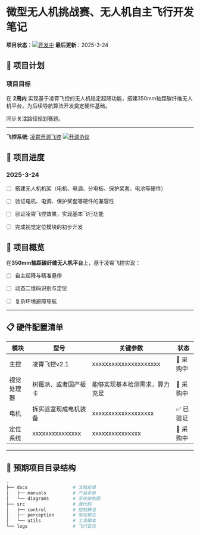 # 微型无人机挑战赛、无人机自主飞行开发笔记

**项目状态**：[![开发中](https://img.shields.io/badge/status-active-brightgreen)]() 
**最后更新**：2025-3-24


## 🚀 项目计划

### 项目目标
在 **2周内** 实现基于凌霄飞控的无人机稳定起降功能，搭建350mm轴距碳纤维无人机平台，为后续导航算法开发奠定硬件基础。

同步关注路径规划赛题。

---

**飞控系统**: [凌霄开源飞控](https://www.anotc.com/wiki/%E5%8C%BF%E5%90%8D%E4%BA%A7%E5%93%81%E8%B5%84%E6%96%99/%E5%8C%BF%E5%90%8D%E5%85%89%E6%B5%81v3.4) [![开源协议](https://img.shields.io/badge/license-GPLv3-blue)]()

## 📝 项目进度
### 2025-3-24
- [ ] 搭建无人机机架（电机、电调、分电板、保护桨套、电池等硬件）
- [ ] 验证电机、电调、保护桨套等硬件的兼容性
- [ ] 验证凌霄飞控效果，实现基本飞行功能
- [ ] 完成视觉定位模块的初步开发


## 🚀 项目概览
在**350mm轴距碳纤维无人机平台**上，基于凌霄飞控实现：  
- [ ] 自主起降与精准悬停  
- [ ] 动态二维码识别与定位  
- [ ] 复杂环境避障导航  



---

## 📋 硬件配置清单
| 模块          | 型号                | 关键参数                  | 状态       |
|---------------|---------------------|---------------------------|------------|
| 主控          | 凌霄飞控v2.1        | xxxxxxxxxxxxxxxxxxxxx  | 🚚 采购中   |
| 视觉处理器    | 树莓派、或者国产板卡  |能够实现基本检测需求，算力充足| 🚚 采购中   |
| 电机          | 拆实验室现成电机装备      | xxxxxxxxxxxxxxxxxxx      | ✅ 已验证   |
| 定位系统      | xxxxxxxxxxxxxxx     | xxxxxxxxxxxxxxx           | 🚚 采购中  |

---

## 📁 预期项目目录结构
```bash
.
├── docs                 # 文档目录
│   ├── manuals          # 产品手册
│   └── diagrams         # 系统架构图
├── src                  # 源代码
│   ├── control          # 控制算法
│   ├── perception       # 感知算法
│   └── utils            # 工具脚本
└── logs                 # 飞行日志
```